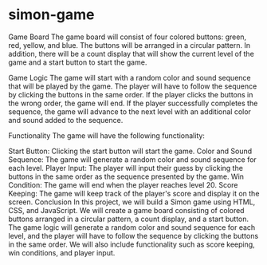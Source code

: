 # simon-game

Game Board
The game board will consist of four colored buttons: green, red, yellow, and blue. The buttons will be arranged in a circular pattern. In addition, there will be a count display that will show the current level of the game and a start button to start the game.

Game Logic
The game will start with a random color and sound sequence that will be played by the game. The player will have to follow the sequence by clicking the buttons in the same order. If the player clicks the buttons in the wrong order, the game will end. If the player successfully completes the sequence, the game will advance to the next level with an additional color and sound added to the sequence.

Functionality
The game will have the following functionality:

Start Button: Clicking the start button will start the game.
Color and Sound Sequence: The game will generate a random color and sound sequence for each level.
Player Input: The player will input their guess by clicking the buttons in the same order as the sequence presented by the game.
Win Condition: The game will end when the player reaches level 20.
Score Keeping: The game will keep track of the player's score and display it on the screen.
Conclusion
In this project, we will build a Simon game using HTML, CSS, and JavaScript. We will create a game board consisting of colored buttons arranged in a circular pattern, a count display, and a start button. The game logic will generate a random color and sound sequence for each level, and the player will have to follow the sequence by clicking the buttons in the same order. We will also include functionality such as score keeping, win conditions, and player input.
